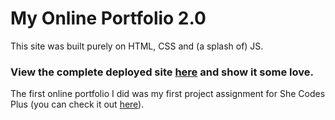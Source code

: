 # My Online Portfolio 2.0

This site was built purely on HTML, CSS and (a splash of) JS.

### View the complete deployed site [here](https://kayedante89.github.io/mywebsite/) and show it some love.

The first online portfolio I did was my first project assignment for She Codes Plus (you can check it out [here](https://kayedante89.github.io/)).

